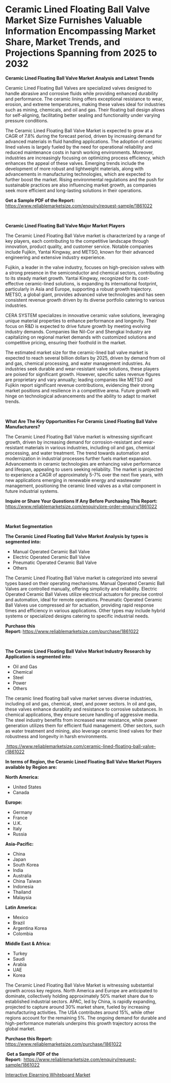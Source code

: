 <p><h1>Ceramic Lined Floating Ball Valve Market Size Furnishes Valuable Information Encompassing Market Share, Market Trends, and Projections Spanning from 2025 to 2032</h1></p><p><strong>Ceramic Lined Floating Ball Valve Market Analysis and Latest Trends</strong></p>
<p><p>Ceramic Lined Floating Ball Valves are specialized valves designed to handle abrasive and corrosive fluids while providing enhanced durability and performance. The ceramic lining offers exceptional resistance to wear, erosion, and extreme temperatures, making these valves ideal for industries such as mining, chemicals, and oil and gas. Their floating ball design allows for self-aligning, facilitating better sealing and functionality under varying pressure conditions.</p><p>The Ceramic Lined Floating Ball Valve Market is expected to grow at a CAGR of 7.8% during the forecast period, driven by increasing demand for advanced materials in fluid handling applications. The adoption of ceramic lined valves is largely fueled by the need for operational reliability and reduced maintenance costs in harsh working environments. Moreover, industries are increasingly focusing on optimizing process efficiency, which enhances the appeal of these valves. Emerging trends include the development of more robust and lightweight materials, along with advancements in manufacturing technologies, which are expected to further boost the market. Rising environmental regulations and the push for sustainable practices are also influencing market growth, as companies seek more efficient and long-lasting solutions in their operations.</p></p>
<p><strong>Get a Sample PDF of the Report:&nbsp;</strong> <a href="https://www.reliablemarketsize.com/enquiry/request-sample/1861022?utm_campaign=2952&utm_medium=2&utm_source=Github&utm_content=ia&utm_term=12042025&utm_id=ceramic-lined-floating-ball-valve">https://www.reliablemarketsize.com/enquiry/request-sample/1861022</a></p>
<p>&nbsp;</p>
<p><strong>Ceramic Lined Floating Ball Valve Major Market Players</strong></p>
<p><p>The Ceramic Lined Floating Ball Valve market is characterized by a range of key players, each contributing to the competitive landscape through innovation, product quality, and customer service. Notable companies include Fujikin, Yantai Kingway, and METSO, known for their advanced engineering and extensive industry experience. </p><p>Fujikin, a leader in the valve industry, focuses on high-precision valves with a strong presence in the semiconductor and chemical sectors, contributing to its steady market growth. Yantai Kingway, recognized for its cost-effective ceramic-lined solutions, is expanding its international footprint, particularly in Asia and Europe, supporting a robust growth trajectory. METSO, a global giant, provides advanced valve technologies and has seen consistent revenue growth driven by its diverse portfolio catering to various industries.</p><p>CERA SYSTEM specializes in innovative ceramic valve solutions, leveraging unique material properties to enhance performance and longevity. Their focus on R&D is expected to drive future growth by meeting evolving industry demands. Companies like Nil-Cor and Shengkai Industry are capitalizing on regional market demands with customized solutions and competitive pricing, ensuring their foothold in the market.</p><p>The estimated market size for the ceramic-lined ball valve market is expected to reach several billion dollars by 2025, driven by demand from oil and gas, chemical processing, and water management industries. As industries seek durable and wear-resistant valve solutions, these players are poised for significant growth. However, specific sales revenue figures are proprietary and vary annually; leading companies like METSO and Fujikin report significant revenue contributions, evidencing their strong market positions and resilience in a competitive arena. Future growth will hinge on technological advancements and the ability to adapt to market trends.</p></p>
<p>&nbsp;</p>
<p><strong>What Are The Key Opportunities For Ceramic Lined Floating Ball Valve Manufacturers?</strong></p>
<p><p>The Ceramic Lined Floating Ball Valve market is witnessing significant growth, driven by increasing demand for corrosion-resistant and wear-resistant materials in various industries, including oil and gas, chemical processing, and water treatment. The trend towards automation and modernization in industrial processes further fuels market expansion. Advancements in ceramic technologies are enhancing valve performance and lifespan, appealing to users seeking reliability. The market is projected to experience a CAGR of approximately 5-7% over the next five years, with new applications emerging in renewable energy and wastewater management, positioning the ceramic lined valves as a vital component in future industrial systems.</p></p>
<p><strong>Inquire or Share Your Questions If Any Before Purchasing This Report:</strong> <a href="https://www.reliablemarketsize.com/enquiry/pre-order-enquiry/1861022?utm_campaign=2952&utm_medium=2&utm_source=Github&utm_content=ia&utm_term=12042025&utm_id=ceramic-lined-floating-ball-valve">https://www.reliablemarketsize.com/enquiry/pre-order-enquiry/1861022</a></p>
<p>&nbsp;</p>
<p><strong>Market Segmentation</strong></p>
<p><strong>The Ceramic Lined Floating Ball Valve Market Analysis by types is segmented into:</strong></p>
<p><ul><li>Manual Operated Ceramic Ball Valve</li><li>Electric Operated Ceramic Ball Valve</li><li>Pneumatic Operated Ceramic Ball Valve</li><li>Others</li></ul></p>
<p><p>The Ceramic Lined Floating Ball Valve market is categorized into several types based on their operating mechanisms. Manual Operated Ceramic Ball Valves are controlled manually, offering simplicity and reliability. Electric Operated Ceramic Ball Valves utilize electrical actuators for precise control and automation, ideal for remote operations. Pneumatic Operated Ceramic Ball Valves use compressed air for actuation, providing rapid response times and efficiency in various applications. Other types may include hybrid systems or specialized designs catering to specific industrial needs.</p></p>
<p><strong>Purchase this Report:&nbsp;</strong><a href="https://www.reliablemarketsize.com/purchase/1861022?utm_campaign=2952&utm_medium=2&utm_source=Github&utm_content=ia&utm_term=12042025&utm_id=ceramic-lined-floating-ball-valve">https://www.reliablemarketsize.com/purchase/1861022</a></p>
<p>&nbsp;</p>
<p><strong>The Ceramic Lined Floating Ball Valve Market Industry Research by Application is segmented into:</strong></p>
<p><ul><li>Oil and Gas</li><li>Chemical</li><li>Steel</li><li>Power</li><li>Others</li></ul></p>
<p><p>The ceramic lined floating ball valve market serves diverse industries, including oil and gas, chemical, steel, and power sectors. In oil and gas, these valves enhance durability and resistance to corrosive substances. In chemical applications, they ensure secure handling of aggressive media. The steel industry benefits from increased wear resistance, while power generation utilizes them for efficient fluid management. Other sectors, such as water treatment and mining, also leverage ceramic lined valves for their robustness and longevity in harsh environments.</p></p>
<p><a href="https://www.reliablemarketsize.com/ceramic-lined-floating-ball-valve-r1861022?utm_campaign=2952&utm_medium=2&utm_source=Github&utm_content=ia&utm_term=12042025&utm_id=ceramic-lined-floating-ball-valve">&nbsp;https://www.reliablemarketsize.com/ceramic-lined-floating-ball-valve-r1861022</a></p>
<p><strong>In terms of Region, the Ceramic Lined Floating Ball Valve Market Players available by Region are:</strong></p>
<p>
    <p> <strong> North America: </strong>
        <ul>
            <li>United States</li>
            <li>Canada</li>
        </ul>
        </p> 
    <p> <strong> Europe: </strong>
        <ul>
            <li>Germany</li>
            <li>France</li>
            <li>U.K.</li>
            <li>Italy</li>
            <li>Russia</li>
        </ul>
        </p> 
    <p> <strong> Asia-Pacific: </strong>
        <ul>
            <li>China</li>
            <li>Japan</li>
            <li>South Korea</li>
            <li>India</li>
            <li>Australia</li>
            <li>China Taiwan</li>
            <li>Indonesia</li>
            <li>Thailand</li>
            <li>Malaysia</li>
        </ul>
        </p> 
    <p> <strong> Latin America: </strong>
        <ul>
            <li>Mexico</li>
            <li>Brazil</li>
            <li>Argentina Korea</li>
            <li>Colombia</li>
        </ul>
        </p> 
    <p> <strong> Middle East & Africa: </strong>
        <ul>
            <li>Turkey</li>
            <li>Saudi</li>
            <li>Arabia</li>
            <li>UAE</li>
            <li>Korea</li>
        </ul>
    </p>
    </p>
<p><p>The Ceramic Lined Floating Ball Valve Market is witnessing substantial growth across key regions. North America and Europe are anticipated to dominate, collectively holding approximately 50% market share due to established industrial sectors. APAC, led by China, is rapidly expanding, projected to capture around 30% market share, fueled by increasing manufacturing activities. The USA contributes around 15%, while other regions account for the remaining 5%. The ongoing demand for durable and high-performance materials underpins this growth trajectory across the global market.</p></p>
<p><strong>Purchase this Report: </strong><a href="https://www.reliablemarketsize.com/purchase/1861022?utm_campaign=2952&utm_medium=2&utm_source=Github&utm_content=ia&utm_term=12042025&utm_id=ceramic-lined-floating-ball-valve">https://www.reliablemarketsize.com/purchase/1861022</a></p>
<p>&nbsp;<strong>Get a Sample PDF of the Report:&nbsp;&nbsp;</strong><a href="https://www.reliablemarketsize.com/enquiry/request-sample/1861022?utm_campaign=2952&utm_medium=2&utm_source=Github&utm_content=ia&utm_term=12042025&utm_id=ceramic-lined-floating-ball-valve">https://www.reliablemarketsize.com/enquiry/request-sample/1861022</a></p>
<p><strong></strong></p>
<p><p><a href="https://github.com/ezahdyre/Market-Research-Report-List-1/blob/main/interactive-elearning-whiteboard-market.md?utm_campaign=2952&utm_medium=2&utm_source=Github&utm_content=ia&utm_term=12042025&utm_id=ceramic-lined-floating-ball-valve">Interactive Elearning Whiteboard Market</a></p></p>